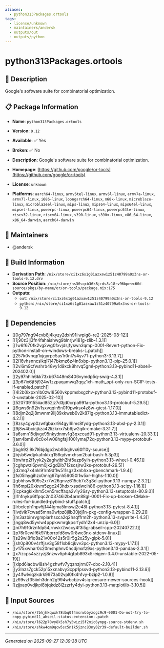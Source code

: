 ```yaml
---
aliases:
  - python313Packages.ortools
tags:
  - license/unknown
  - maintainers/andersk
  - outputs/out
  - outputs/python
---
```


# python313Packages.ortools

## 📝 Description

Google's software suite for combinatorial optimization.


## 📋 Package Information

- **Name**: `python313Packages.ortools`
- **Version**: `9.12`
- **Available**: ✅ Yes
- **Broken**: ✅ No
- **Description**: Google's software suite for combinatorial optimization.

- **Homepage**: [https://github.com/google/or-tools](https://github.com/google/or-tools)
- **License**: `unknown`
- **Platforms**: `aarch64-linux`, `armv5tel-linux`, `armv6l-linux`, `armv7a-linux`, `armv7l-linux`, `i686-linux`, `loongarch64-linux`, `m68k-linux`, `microblaze-linux`, `microblazeel-linux`, `mips-linux`, `mips64-linux`, `mips64el-linux`, `mipsel-linux`, `powerpc-linux`, `powerpc64-linux`, `powerpc64le-linux`, `riscv32-linux`, `riscv64-linux`, `s390-linux`, `s390x-linux`, `x86_64-linux`, `x86_64-darwin`, `aarch64-darwin`
## 👥 Maintainers

- @andersk


## 🔧 Build Information

- **Derivation Path**: `/nix/store/ci1xz6s1g01azxaw1z51z40799a0x3ns-or-tools-9.12.drv`
- **Source Position**: `/nix/store/ns30sqxb36k8jrds8z18rv96bpnwc60d-source/pkgs/by-name/or/or-tools/package.nix:175`
- **Outputs**:
  - `out`:  `/nix/store/ci1xz6s1g01azxaw1z51z40799a0x3ns-or-tools-9.12`
  - `python`:  `/nix/store/ci1xz6s1g01azxaw1z51z40799a0x3ns-or-tools-9.12`

## 🔗 Dependencies

- [[0g797ng94cvb8j4kyzy2dxh91iiwpig8-re2-2025-08-12]]
- [[1j90z3lj3fn4fahaishwg9blnrjw181g-zlib-1.3.1]]
- [[1w6f670fk2vg2wg0fxvjdsjfyswn3qmp-0001-Revert-python-Fix-python-install-on-windows-breaks-L.patch]]
- [[257k0vnqp1xjgyrpc5as1r0nl7s4yv71-python3-3.13.7]]
- [[2i16vhsnncslkql7j47bkmz6z4ln6xbp-python3.13-pip-25.0.1]]
- [[2vi6m9cfwshrb48vy1d9xck8hrvq5gml-python3.13-pybind11-abseil-202402.0]]
- [[2y97hhlh6kk73xb67449m8406vymdp5q-swig-4.3.1]]
- [[3p67ix6jf5j924w1zzpaqamwq3qgz1xh-math_opt-only-run-SCIP-tests-if-enabled.patch]]
- [[4l2b0ixpxn1b0zwl8560vkppmsbsgzhv-python3.13-pybind11-protobuf-0-unstable-2025-02-10]]
- [[520739155iiad852jz7d3jd0crpa991a-python3.13-protobuf-5.29.5]]
- [[6gws6n92iv1sxvqqin5n019pwksx4z8w-gtest-1.17.0]]
- [[8djm2q2j8mwnm9llj89xkwsb6v2k87lg-python3.13-immutabledict-4.2.1]]
- [[8zsy4gvp0zwfgbaxr9i4gyl6lms8fydg-python3.13-absl-py-2.3.1]]
- [[9j8w4bcicjkza42lizkrrx7sb6jw2qik-cmake-3.31.7]]
- [[a6smn15djvgx95nkydnmv1g3qxccad91-python3.13-virtualenv-20.33.1]]
- [[am4bm8v0c0x4w08hgfsji1001ymaj72q-python3.13-mypy-protobuf-3.6.0]]
- [[bgh92i9k7l6bjdgp2wb93qjhvx60f10y-source]]
- [[bjsb6wdjykafnkixq156qdvmxhsm2bai-bash-5.3p3]]
- [[bwhrp2f1yyk2y2aglwjbh2hf5azp6ylh-python3.13-wheel-0.46.1]]
- [[cghpwzl6pvm0jk2gd2lb712scsjrw3ks-protobuf-29.5]]
- [[d2mq7x4nkl91rn9dflw511sgz3xnbhxa-gbenchmark-1.9.4]]
- [[fs05lhygihzx0mrg97qnh56050l1w5xr-highs-1.10.0]]
- [[gbhhsw609s2xr7w26gnvz615cb7x3g3d-python3.13-numpy-2.3.2]]
- [[h6mpi20xkvm5zgc243hdxrxssdwcih86-python3.13-scipy-1.16.1]]
- [[icpkagkixihm5cvn5mcffaqa2v1y26sy-python3.13-setuptools-80.9.0]]
- [[l1hfnykp6ffpqc2n03746i2b4arm88gl-0001-Fix-up-broken-CMake-rules-for-bundled-pybind-stuff.patch]]
- [[lrbclcph1hpv5j144lgma5lmswj2c48l-python3.13-pytest-8.4.1]]
- [[lvdvlk7cwad5mna0wfpz8jllb30jdj1n-pkg-config-wrapper-0.29.2]]
- [[m3azbinrvgmpiarhsxca2q2hsqffrm2h-python3.13-svgwrite-1.4.3]]
- [[ngq8wd5yvlw4pppkwmrgkpsrfydh12x4-unzip-6.0]]
- [[ni7h910rznfdp54jrnwkr2wccy4f3i5g-abseil-cpp-20240722.1]]
- [[p76r0cwlf6k97ibprrpfd8xw0r8wc3nx-stdenv-linux]]
- [[s29wi8fiq8a21v00x42s5r0ir5g2x25y-glpk-5.0]]
- [[sh0p800v4rffjsv3g58f1xb8cjkvv3pc-python3.13-mypy-1.17.1]]
- [[v175xwhar0c20mshphnv0hcdjmxfz9xs-python3.13-pandas-2.3.1]]
- [[x7izcps4szzyzj8nzwv5ph4gfpb893x5-eigen-3.4.0-unstable-2022-05-19]]
- [[xlpd6iacbwl8sh4gzhwfv7yqznzjrm07-cbc-2.10.4]]
- [[y3lnzs7gck52p15xxnabvy3cpp1pssvd-python3.13-pybind11-2.13.6]]
- [[y4lfwlviqzkdrk9973a02vpl0fk4h1vy-bzip2-1.0.8]]
- [[z99vzf35iinh3dnh2g994wbcbjrv4siq-ensure-newer-sources-hook]]
- [[zjjxap0vdjkpi8bjqkdz8l2zzrfy4dyi-python3.13-matplotlib-3.10.5]]

## 📁 Input Sources

- `/nix/store/7bhjhkqwxk78dbq0f4msrwbbyzqgz9c9-0001-Do-not-try-to-copy-pybind11_abseil-status-extension-.patch`
- `/nix/store/l622p70vy8k5sh7y5wizi5f2mic6ynpg-source-stdenv.sh`
- `/nix/store/shkw4qm9qcw5sc5n1k5jznc83ny02r39-default-builder.sh`

---
*Generated on 2025-09-27 12:39:38 UTC*

